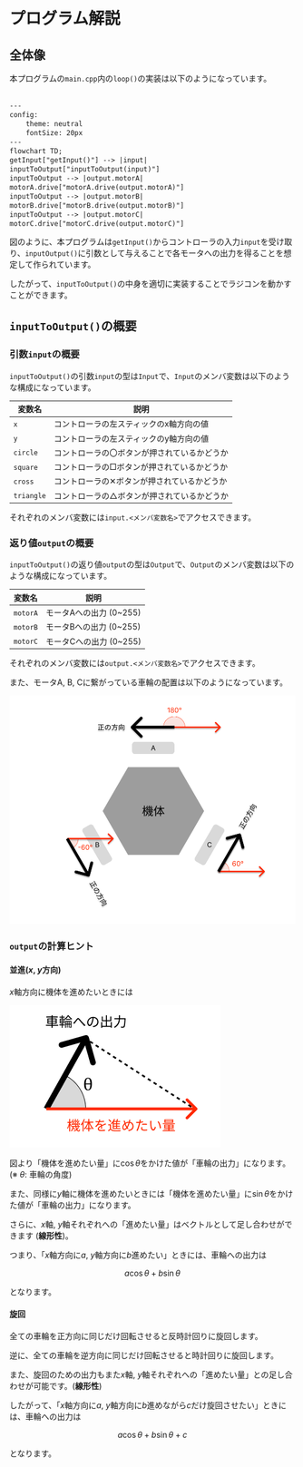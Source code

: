 # プログラム解説

## 全体像

本プログラムの`main.cpp`内の`loop()`の実装は以下のようになっています。

```mermaid

---
config:
    theme: neutral
    fontSize: 20px
---
flowchart TD;
getInput["getInput()"] --> |input| inputToOutput["inputToOutput(input)"]
inputToOutput --> |output.motorA| motorA.drive["motorA.drive(output.motorA)"]
inputToOutput --> |output.motorB| motorB.drive["motorB.drive(output.motorB)"]
inputToOutput --> |output.motorC| motorC.drive["motorC.drive(output.motorC)"]

```

図のように、本プログラムは`getInput()`からコントローラの入力`input`を受け取り、`inputOutput()`に引数として与えることで各モータへの出力を得ることを想定して作られています。

したがって、`inputToOutput()`の中身を適切に実装することでラジコンを動かすことができます。

## `inputToOutput()`の概要

### 引数`input`の概要

`inputToOutput()`の引数`input`の型は`Input`で、`Input`のメンバ変数は以下のような構成になっています。

| 変数名     | 説明                                         |
| ---------- | -------------------------------------------- |
| `x`        | コントローラの左スティックのx軸方向の値      |
| `y`        | コントローラの左スティックのy軸方向の値      |
| `circle`   | コントローラの〇ボタンが押されているかどうか |
| `square`   | コントローラの□ボタンが押されているかどうか  |
| `cross`    | コントローラの✕ボタンが押されているかどうか  |
| `triangle` | コントローラの△ボタンが押されているかどうか  |

それぞれのメンバ変数には`input.<メンバ変数名>`でアクセスできます。

### 返り値`output`の概要

`inputToOutput()`の返り値`output`の型は`Output`で、`Output`のメンバ変数は以下のような構成になっています。

| 変数名   | 説明                    |
| -------- | ----------------------- |
| `motorA` | モータAへの出力 (0~255) |
| `motorB` | モータBへの出力 (0~255) |
| `motorC` | モータCへの出力 (0~255) |

それぞれのメンバ変数には`output.<メンバ変数名>`でアクセスできます。

また、モータA, B, Cに繋がっている車輪の配置は以下のようになっています。

![](assets/3_wheel_radicon.png)

### `output`の計算ヒント

#### 並進($x$, $y$方向)

$x$軸方向に機体を進めたいときには

![](assets/3_wheel_radicon_wheel.png)

図より「機体を進めたい量」に$\cos\theta$をかけた値が「車輪の出力」になります。(※ $\theta$: 車輪の角度)

また、同様に$y$軸に機体を進めたいときには「機体を進めたい量」に$\sin\theta$をかけた値が「車輪の出力」になります。

さらに、$x$軸, $y$軸それぞれへの「進めたい量」はベクトルとして足し合わせができます (**線形性**)。

つまり、「$x$軸方向に$a$, $y$軸方向に$b$進めたい」ときには、車輪への出力は

$$
a\cos\theta + b\sin\theta
$$

となります。

#### 旋回

全ての車輪を正方向に同じだけ回転させると反時計回りに旋回します。

逆に、全ての車輪を逆方向に同じだけ回転させると時計回りに旋回します。

また、旋回のための出力もまた$x$軸, $y$軸それぞれへの「進めたい量」との足し合わせが可能です。(**線形性**)

したがって、「$x$軸方向に$a$, $y$軸方向に$b$進めながら$c$だけ旋回させたい」ときには、車輪への出力は

$$
a\cos\theta + b\sin\theta + c
$$

となります。
